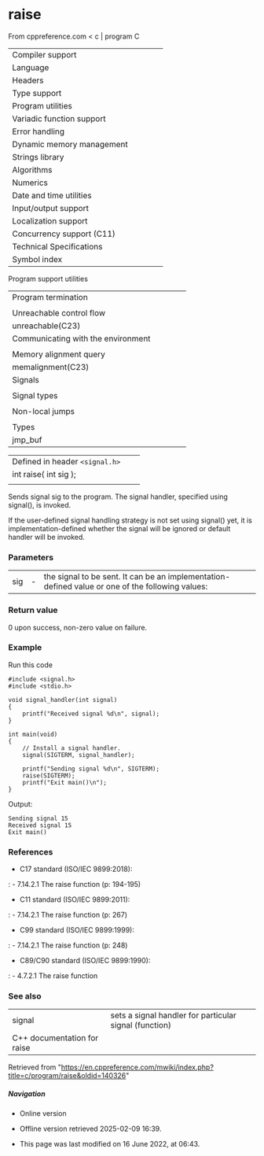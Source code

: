 # raise

From cppreference.com
< c‎ | program
 C

|  |  |  |  |  |
| --- | --- | --- | --- | --- |
| Compiler support | | | | |
| Language | | | | |
| Headers | | | | |
| Type support | | | | |
| Program utilities | | | | |
| Variadic function support | | | | |
| Error handling | | | | |
| Dynamic memory management | | | | |
| Strings library | | | | |
| Algorithms | | | | |
| Numerics | | | | |
| Date and time utilities | | | | |
| Input/output support | | | | |
| Localization support | | | | |
| Concurrency support (C11) | | | | |
| Technical Specifications | | | | |
| Symbol index | | | | |

 Program support utilities

|  |  |  |  |  |
| --- | --- | --- | --- | --- |
| Program termination | | | | |
| |  |  |  |  |  | | --- | --- | --- | --- | --- | | abort | | | | | | exit | | | | | | quick_exit(C11) | | | | | | _Exit(C99) | | | | | | |  |  |  |  |  | | --- | --- | --- | --- | --- | | atexit | | | | | | at_quick_exit(C11) | | | | | | EXIT_SUCCESSEXIT_FAILURE | | | | | |
| Unreachable control flow | | | | |
| unreachable(C23) | | | | |
| Communicating with the environment | | | | |
| |  |  |  |  |  | | --- | --- | --- | --- | --- | | getenvgetenv_s(C11) | | | | | | |  |  |  |  |  | | --- | --- | --- | --- | --- | | system | | | | | |  | | | | | |
| Memory alignment query | | | | |
| memalignment(C23) | | | | |
| Signals | | | | |
| |  |  |  |  |  | | --- | --- | --- | --- | --- | | signal | | | | | | ****raise**** | | | | | | sig_atomic_t | | | | | | |  |  |  |  |  | | --- | --- | --- | --- | --- | | SIG_DFLSIG_IGN | | | | | | SIG_ERR | | | | | |
| Signal types | | | | |
| |  |  |  |  |  | | --- | --- | --- | --- | --- | | SIGABRTSIGFPESIGILL | | | | | | |  |  |  |  |  | | --- | --- | --- | --- | --- | | SIGINTSIGSEGVSIGTERM | | | | | |
| Non-local jumps | | | | |
| |  |  |  |  |  | | --- | --- | --- | --- | --- | | setjmp | | | | | | |  |  |  |  |  | | --- | --- | --- | --- | --- | | longjmp | | | | | |
| Types | | | | |
| jmp_buf | | | | |

|  |  |  |
| --- | --- | --- |
| Defined in header `<signal.h>` |  |  |
| int raise( int sig ); |  |  |
|  |  |  |

Sends signal sig to the program. The signal handler, specified using signal(), is invoked.

If the user-defined signal handling strategy is not set using signal() yet, it is implementation-defined whether the signal will be ignored or default handler will be invoked.

### Parameters

|  |  |  |  |  |
| --- | --- | --- | --- | --- |
| sig | - | the signal to be sent. It can be an implementation-defined value or one of the following values:  |  |  | | --- | --- | | SIGABRTSIGFPESIGILLSIGINTSIGSEGVSIGTERM | defines signal types   (macro constant) | |

### Return value

​0​ upon success, non-zero value on failure.

### Example

Run this code

```
#include <signal.h>
#include <stdio.h>
 
void signal_handler(int signal)
{
    printf("Received signal %d\n", signal);
}
 
int main(void)
{
    // Install a signal handler.
    signal(SIGTERM, signal_handler);
 
    printf("Sending signal %d\n", SIGTERM);
    raise(SIGTERM);
    printf("Exit main()\n");
}

```

Output:

```
Sending signal 15
Received signal 15
Exit main()

```

### References

- C17 standard (ISO/IEC 9899:2018):

:   - 7.14.2.1 The raise function (p: 194-195)

- C11 standard (ISO/IEC 9899:2011):

:   - 7.14.2.1 The raise function (p: 267)

- C99 standard (ISO/IEC 9899:1999):

:   - 7.14.2.1 The raise function (p: 248)

- C89/C90 standard (ISO/IEC 9899:1990):

:   - 4.7.2.1 The raise function

### See also

|  |  |
| --- | --- |
| signal | sets a signal handler for particular signal   (function) |
| C++ documentation for raise | |

Retrieved from "<https://en.cppreference.com/mwiki/index.php?title=c/program/raise&oldid=140326>"

##### Navigation

- Online version
- Offline version retrieved 2025-02-09 16:39.

- This page was last modified on 16 June 2022, at 06:43.